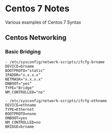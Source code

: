 # Centos 7 Notes
Various examples of Centos 7 Syntax

## Centos Networking

### Basic Bridging

```
- /etc/sysconfig/network-scripts/ifcfg-brname
DEVICE=brname
BOOTPROTO="static"
IPADDR="x.x.x.x"
NETMASK="x.x.x.x"
ONBOOT="yes"
TYPE="Bridge"
NM_CONTROLLED="no"

- /etc/sysconfig/network-scripts/ifcfg-ethname
DEVICE=ethname
TYPE=Ethernet
BOOTPROTO=none
ONBOOT=yes
NM_CONTROLLED=no
BRIDGE=brname
```

